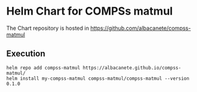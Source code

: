 # Helm Chart for COMPSs matmul  
The Chart repository is hosted in https://github.com/albacanete/compss-matmul

## Execution
```
helm repo add compss-matmul https://albacanete.github.io/compss-matmul/
helm install my-compss-matmul compss-matmul/compss-matmul --version 0.1.0
```